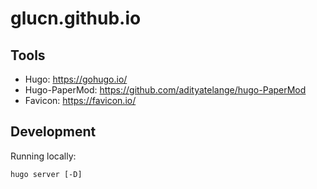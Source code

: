 # glucn.github.io

## Tools
- Hugo: https://gohugo.io/
- Hugo-PaperMod: https://github.com/adityatelange/hugo-PaperMod
- Favicon: https://favicon.io/

## Development

Running locally:
```
hugo server [-D]
```